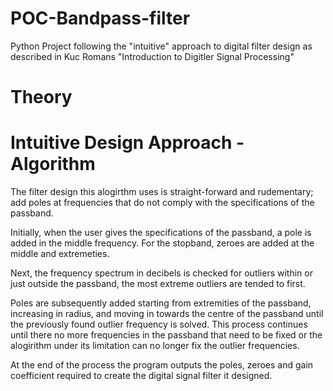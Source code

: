 # POC-Bandpass-filter
Python Project following the "intuitive" approach to digital filter design as described in Kuc Romans "Introduction to Digitler Signal Processing" 

# Theory 

# Intuitive Design Approach - Algorithm
The filter design this alogirthm uses is straight-forward and rudementary; add poles at frequencies that do not comply with the specifications of the passband. 

Initially, when the user gives the specifications of the passband, a pole is added in the middle frequency. For the stopband, zeroes are added at the middle and extremeties. 

Next, the frequency spectrum in decibels is checked for outliers within or just outside the passband, the most extreme outliers are tended to first. 

Poles are subsequently added starting from extremities of the passband, increasing in radius, and moving in towards the centre of the passband until the previously found outlier frequency is solved. This process continues until there no more frequencies in the passband that need to be fixed or the alogirithm under its limitation can no longer fix the outlier frequencies.

At the end of the process the program outputs the poles, zeroes and gain coefficient required to create the digital signal filter it designed. 
